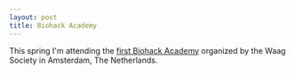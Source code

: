 ```yaml
---
layout: post
title: Biohack Academy
---
```


This spring I'm attending the [first Biohack Academy](http://biohackacademy.github.io/) organized by the Waag Society in Amsterdam, The Netherlands.
